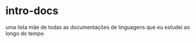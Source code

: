 # intro-docs
uma lista mãe de todas as documentações de linguagens que eu estudei ao longo do tempo

